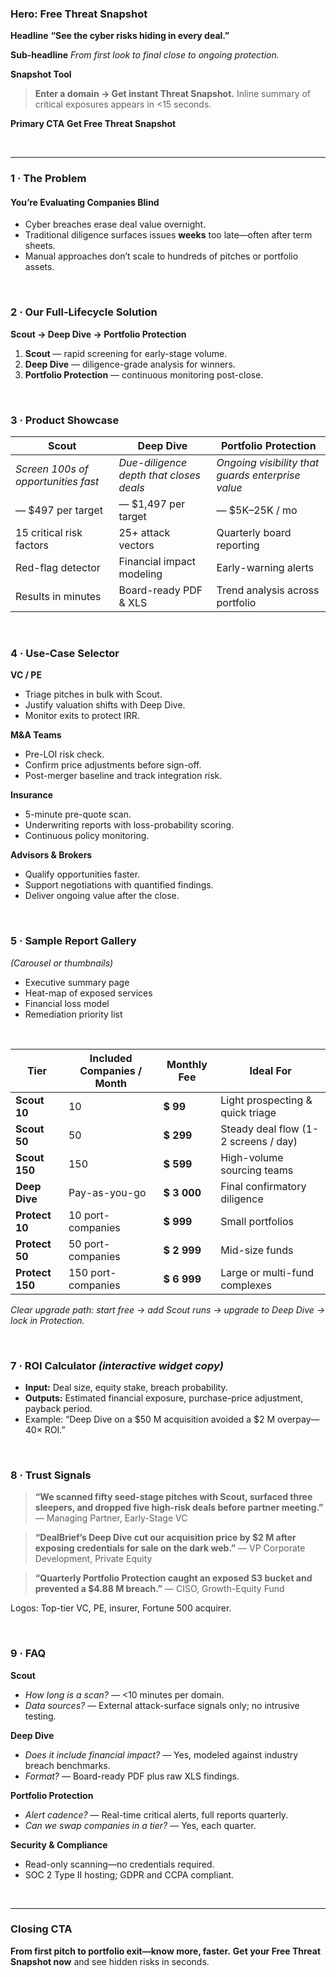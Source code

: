 ### Hero: Free Threat Snapshot

**Headline**
**“See the cyber risks hiding in every deal.”**

**Sub-headline**
*From first look to final close to ongoing protection.*

**Snapshot Tool**

> **Enter a domain → Get instant Threat Snapshot.**
> Inline summary of critical exposures appears in <15 seconds.

**Primary CTA**
**Get Free Threat Snapshot**

<br/>

---

### 1 · The Problem

#### You’re Evaluating Companies Blind

* Cyber breaches erase deal value overnight.
* Traditional diligence surfaces issues **weeks** too late—often after term sheets.
* Manual approaches don’t scale to hundreds of pitches or portfolio assets.

<br/>

### 2 · Our Full-Lifecycle Solution

**Scout → Deep Dive → Portfolio Protection**

1. **Scout** — rapid screening for early-stage volume.
2. **Deep Dive** — diligence-grade analysis for winners.
3. **Portfolio Protection** — continuous monitoring post-close.

<br/>

### 3 · Product Showcase

| **Scout**                           | **Deep Dive**                           | **Portfolio Protection**                          |
| ----------------------------------- | --------------------------------------- | ------------------------------------------------- |
| *Screen 100s of opportunities fast* | *Due-diligence depth that closes deals* | *Ongoing visibility that guards enterprise value* |
| — \$497 per target                  | — \$1,497 per target                    | — \$5K–25K / mo                                   |
| 15 critical risk factors            | 25+ attack vectors                      | Quarterly board reporting                         |
| Red-flag detector                   | Financial impact modeling               | Early-warning alerts                              |
| Results in minutes                  | Board-ready PDF & XLS                   | Trend analysis across portfolio                   |

<br/>

### 4 · Use-Case Selector

**VC / PE**

* Triage pitches in bulk with Scout.
* Justify valuation shifts with Deep Dive.
* Monitor exits to protect IRR.

**M\&A Teams**

* Pre-LOI risk check.
* Confirm price adjustments before sign-off.
* Post-merger baseline and track integration risk.

**Insurance**

* 5-minute pre-quote scan.
* Underwriting reports with loss-probability scoring.
* Continuous policy monitoring.

**Advisors & Brokers**

* Qualify opportunities faster.
* Support negotiations with quantified findings.
* Deliver ongoing value after the close.

<br/>

### 5 · Sample Report Gallery

*(Carousel or thumbnails)*

* Executive summary page
* Heat-map of exposed services
* Financial loss model
* Remediation priority list

<br/>

| Tier            | Included Companies / Month | Monthly Fee  | Ideal For                            |
| --------------- | -------------------------- | ------------ | ------------------------------------ |
| **Scout 10**    | 10                         | **\$ 99**    | Light prospecting & quick triage     |
| **Scout 50**    | 50                         | **\$ 299**   | Steady deal flow (1-2 screens / day) |
| **Scout 150**   | 150                        | **\$ 599**   | High-volume sourcing teams           |
| **Deep Dive**   | Pay-as-you-go              | **\$ 3 000** | Final confirmatory diligence         |
| **Protect 10**  | 10 port-companies          | **\$ 999**   | Small portfolios                     |
| **Protect 50**  | 50 port-companies          | **\$ 2 999** | Mid-size funds                       |
| **Protect 150** | 150 port-companies         | **\$ 6 999** | Large or multi-fund complexes        |


*Clear upgrade path: start free → add Scout runs → upgrade to Deep Dive → lock in Protection.*

<br/>

### 7 · ROI Calculator *(interactive widget copy)*

* **Input:** Deal size, equity stake, breach probability.
* **Outputs:** Estimated financial exposure, purchase-price adjustment, payback period.
* Example: “Deep Dive on a \$50 M acquisition avoided a \$2 M overpay—40× ROI.”

<br/>

### 8 · Trust Signals

> **“We scanned fifty seed-stage pitches with Scout, surfaced three sleepers, and dropped five high-risk deals before partner meeting.”**
> — Managing Partner, Early-Stage VC

> **“DealBrief’s Deep Dive cut our acquisition price by \$2 M after exposing credentials for sale on the dark web.”**
> — VP Corporate Development, Private Equity

> **“Quarterly Portfolio Protection caught an exposed S3 bucket and prevented a \$4.88 M breach.”**
> — CISO, Growth-Equity Fund

Logos: Top-tier VC, PE, insurer, Fortune 500 acquirer.

<br/>

### 9 · FAQ

**Scout**

* *How long is a scan?* — <10 minutes per domain.
* *Data sources?* — External attack-surface signals only; no intrusive testing.

**Deep Dive**

* *Does it include financial impact?* — Yes, modeled against industry breach benchmarks.
* *Format?* — Board-ready PDF plus raw XLS findings.

**Portfolio Protection**

* *Alert cadence?* — Real-time critical alerts, full reports quarterly.
* *Can we swap companies in a tier?* — Yes, each quarter.

**Security & Compliance**

* Read-only scanning—no credentials required.
* SOC 2 Type II hosting; GDPR and CCPA compliant.

<br/>

---

### Closing CTA

**From first pitch to portfolio exit—know more, faster.**
**Get your Free Threat Snapshot now** and see hidden risks in seconds.
